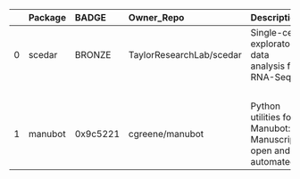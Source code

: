 |    | Package   | BADGE    | Owner_Repo               | Description                                                   | date_created         | last_commit          |   forks |   watchers |   stars | homepage_url                                              | has_wiki            |   open_issues |   has_downloads | Run_ID    |   Date |   Pylint_score | Pytest_score   | Pip   | License   | Build   | Linux       | Mac   | Windows       | Linux_versions   | Mac_versions   | Windows_versions   | contributors                | num_contributors   | Github_event_name   |
|---:|:----------|:---------|:-------------------------|:--------------------------------------------------------------|:---------------------|:---------------------|--------:|-----------:|--------:|:----------------------------------------------------------|:--------------------|--------------:|----------------:|:----------|-------:|---------------:|:---------------|:------|:----------|:--------|:------------|:------|:--------------|:-----------------|:---------------|:-------------------|:----------------------------|:-------------------|:--------------------|
|  0 | scedar    | BRONZE   | TaylorResearchLab/scedar | Single-cell exploratory data analysis for RNA-Seq             | 2018-03-17T05:22:56Z | 2020-03-16T17:41:47Z |       7 |          5 |      23 |                                                           | True                |             0 |            True | 153289736 |    nan |           6.83 | null           | True  | True      | True    | 3.6,3.7 3.7 |       |               | ubuntu-latest    |                |                    | https://github.com/logstar  | 2 contributors.txt | repository_dispatch |
|    |           |          |                          |                                                               |                      |                      |         |            |         |                                                           |                     |               |                 |           |        |                |                |       |           |         |             |       |               |                  |                |                    | https://github.com/benstear |                    |                     |
|  1 | manubot   | 0x9c5221 | cgreene/manubot          | Python utilities for Manubot: Manuscripts, open and automated | 2020-03-02T14:33:49Z | 2020-03-05T19:31:18Z |       0 |          0 |       0 | https://api.github.com/repos/cgreene/manubot/contributors | https://manubot.org |          True |               0 | push      |    nan |          11    | True           | True  | True      | 3.6 3.7 |             |       | ubuntu-latest |                  |                | BRONZE             | 124061680                   | 2020-06-03         | True                |